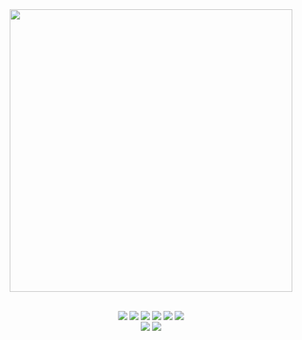 <div align="center"> 
  <img src="https://user-images.githubusercontent.com/111840622/186112498-79a0b3d3-19c3-46ef-a656-2df9676618ad.png" width="500">
  <br><br><br>
  
  <div>
    <img src="https://img.shields.io/badge/Java-A100FF?style=for-the-badge&logo=Java&logoColor=white"/>
    <img src="https://img.shields.io/badge/Spring-6DB33F?style=for-the-badge&logo=Spring&logoColor=white"/>
    <img src="https://img.shields.io/badge/Oracle-F80000?style=for-the-badge&logo=Oracle&logoColor=white"/>
    <img src="https://img.shields.io/badge/HTML5-E34F26?style=for-the-badge&logo=HTML5&logoColor=white"/>
    <img src="https://img.shields.io/badge/CSS3-1572B6?style=for-the-badge&logo=CSS3&logoColor=white"/>
    <img src="https://img.shields.io/badge/JavaScript-F7DF1E?style=for-the-badge&logo=Spring&logoColor=white"/>
  </div>
  
  <div>
    <a href="https://lindsayan.tistory.com/" target="_blank"><img src="https://img.shields.io/badge/Blog-ED1965?style=flat-square&logo=GitHub Sponsors&logoColor=white"/></a>
    <a href="https://mail.google.com/mail/?view=cm&amp;fs=1&amp;to=lindsayan991128@gmail.com" target="_blank"><img src="https://img.shields.io/badge/lindsayan991128@gmail.com-EA4335?style=flat-square&logo=GMail&logoColor=white"/></a>
  </div>
  
</div>

<!--
**Aneunkyoung/Aneunkyoung** is a ✨ _special_ ✨ repository because its `README.md` (this file) appears on your GitHub profile.

Here are some ideas to get you started:

- 🔭 I’m currently working on ...
- 🌱 I’m currently learning ...
- 👯 I’m looking to collaborate on ...
- 🤔 I’m looking for help with ...
- 💬 Ask me about ...
- 📫 How to reach me: ...
- 😄 Pronouns: ...
- ⚡ Fun fact: ...
-->
